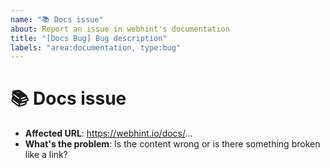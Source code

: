 ```yaml
---
name: "📚 Docs issue"
about: Report an issue in webhint's documentation
title: "[Docs Bug] Bug description"
labels: "area:documentation, type:bug"
---
```

<!--

Hi there 👋

We're excited for your feedback to imoprove webhint's documentation!
Before opening a new issue please make sure to search in the existing
ones (even closed!) as they might contain information about workarounds,
resolution, or progress updates.

-->


# 📚 Docs issue

* **Affected URL**: <!-- ✍️ edit:--> https://webhint.io/docs/...
* **What's the problem**: <!-- ✍️ edit:--> Is the content wrong or is there something broken like a link?
